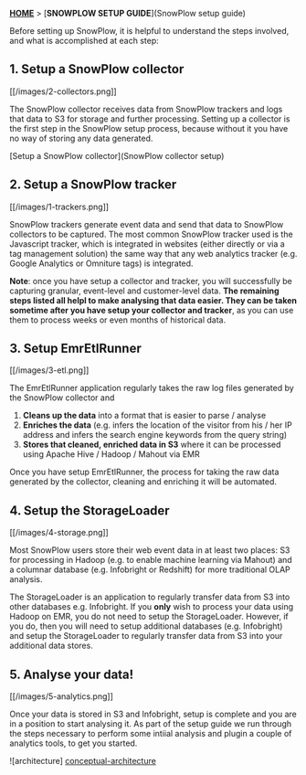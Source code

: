 [**HOME**](Home) > [**SNOWPLOW SETUP GUIDE**](SnowPlow setup guide)

Before setting up SnowPlow, it is helpful to understand the steps involved, and what is accomplished at each step:

## 1. Setup a SnowPlow collector

[[/images/2-collectors.png]] 

The SnowPlow collector receives data from SnowPlow trackers and logs that data to S3 for storage and further processing. Setting up a collector is the first step in the SnowPlow setup process, because without it you have no way of storing any data generated.

[Setup a SnowPlow collector](SnowPlow collector setup)

## 2. Setup a SnowPlow tracker

[[/images/1-trackers.png]] 

SnowPlow trackers generate event data and send that data to SnowPlow collectors to be captured. The most common SnowPlow tracker used is the Javascript tracker, which is integrated in websites (either directly or via a tag management solution) the same way that any web analytics tracker (e.g. Google Analytics or Omniture tags) is integrated.

**Note**: once you have setup a collector and tracker, you will successfully be capturing granular, event-level and customer-level data. **The remaining steps listed all helpl to make analysing that data easier. They can be taken sometime after you have setup your collector and tracker**, as you can use them to process weeks or even months of historical data.

## 3. Setup EmrEtlRunner

[[/images/3-etl.png]] 

The EmrEtlRunner application regularly takes the raw log files generated by the SnowPlow collector and

1. **Cleans up the data** into a format that is easier to parse / analyse
2. **Enriches the data** (e.g. infers the location of the visitor from his / her IP address and infers the search engine keywords from the query string)
3. **Stores that cleaned, enriched data in S3** where it can be processed using Apache Hive / Hadoop / Mahout via EMR

Once you have setup EmrEtlRunner, the process for taking the raw data generated by the collector, cleaning and enriching it will be automated.

## 4. Setup the StorageLoader

[[/images/4-storage.png]] 

Most SnowPlow users store their web event data in at least two places: S3 for processing in Hadoop (e.g. to enable machine learning via Mahout) and a columnar database (e.g. Infobright or Redshift) for more traditional OLAP analysis.

The StorageLoader is an application to regularly transfer data from S3 into other databases e.g. Infobright. If you **only** wish to process your data using Hadoop on EMR, you do not need to setup the StorageLoader. However, if you do, then you will need to setup additional databases (e.g. Infobright) and setup the StorageLoader to regularly transfer data from S3 into your additional data stores.

## 5. Analyse your data!

[[/images/5-analytics.png]] 

Once your data is stored in S3 and Infobright, setup is complete and you are in a position to start analysing it. As part of the setup guide we run through the steps necessary to perform some intiial analysis and plugin a couple of analytics tools, to get you started.

![architecture] [conceptual-architecture]


[conceptual-architecture]: about-snowplow/images/conceptual-architecture.png

